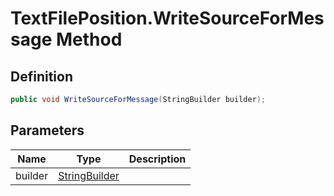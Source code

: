 # TextFilePosition.WriteSourceForMessage Method
## Definition

```c#
public void WriteSourceForMessage(StringBuilder builder);
```

## Parameters

| Name | Type | Description |
| ---- | ---- | ----------- |
| builder | [StringBuilder](https://learn.microsoft.com/en-gb/dotnet/api/System.Text.StringBuilder) |  |

